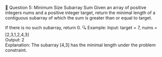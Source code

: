 🧠 Question 5: Minimum Size Subarray Sum
Given an array of positive integers nums and a positive integer target, return the minimal length of a contiguous subarray of which the sum is greater than or equal to target.


If there is no such subarray, return 0.
🔍 Example:
Input: target = 7, nums = [2,3,1,2,4,3]  
Output: 2  
Explanation: The subarray [4,3] has the minimal length under the problem constraint.